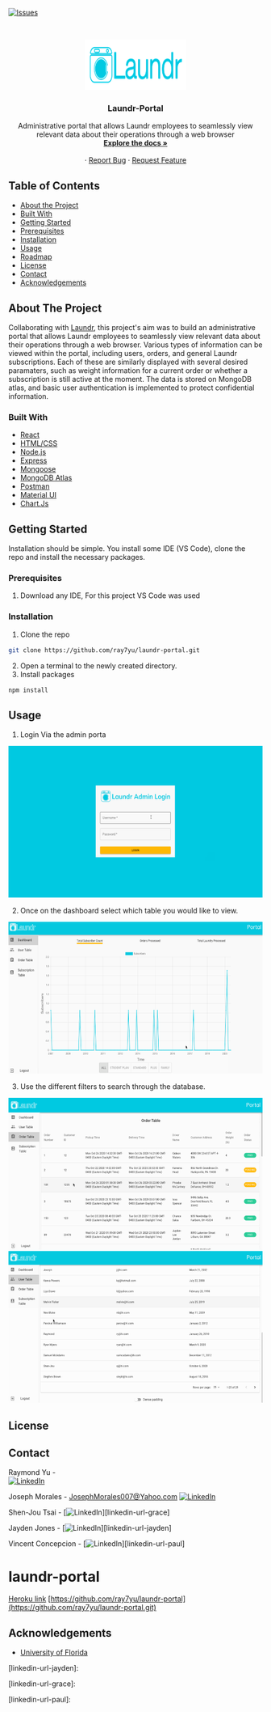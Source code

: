 
<!--
*** Thanks for checking out this README Template. If you have a suggestion that would
*** make this better, please fork the repo and create a pull request or simply open
*** an issue with the tag "enhancement".
*** Thanks again! Now go create something AMAZING! :D
-->





<!-- PROJECT SHIELDS -->
<!--
*** I'm using markdown "reference style" links for readability.
*** Reference links are enclosed in brackets [ ] instead of parentheses ( ).
*** See the bottom of this document for the declaration of the reference variables
*** for contributors-url, forks-url, etc. This is an optional, concise syntax you may use.
*** https://www.markdownguide.org/basic-syntax/#reference-style-links
-->
[![Issues][issues-shield]][issues-url]





<!-- PROJECT LOGO -->
<br />
<p align="center">
  <a href="https://github.com/ray7yu/laundr-portal">
    <img src="ReadmeIMG/logo.png" alt="Logo" width="200" height="100">
  </a>
   <h3 align="center">Laundr-Portal</h3>
  <p align="center">
  Administrative portal that allows Laundr employees
to seamlessly view relevant data about their operations through a web browser
    <br />
    <a href="https://github.com/ray7yu/laundr-portal"><strong>Explore the docs »</strong></a>
    <br />
    <br />
    ·
    <a href="https://github.com/ray7yu/laundr-portal/issues">Report Bug</a>
    ·
    <a href="https://github.com/ray7yu/laundr-portal/issues">Request Feature</a>
  </p>
</p>



<!-- TABLE OF CONTENTS -->
## Table of Contents

* [About the Project](#about-the-project)
* [Built With](#built-with)
* [Getting Started](#getting-started)
* [Prerequisites](#prerequisites)
* [Installation](#installation)
* [Usage](#usage)
* [Roadmap](#roadmap)
* [License](#license)
* [Contact](#contact)
* [Acknowledgements](#acknowledgements)

<!-- ABOUT THE PROJECT --> 
## About The Project
Collaborating with [Laundr](https://www.laundr.io/), this project's aim was to build an administrative portal that allows Laundr employees
to seamlessly view relevant data about their operations through a web browser. Various types of information can be viewed within the portal, including
users, orders, and general Laundr subscriptions. Each of these are similarly displayed with several desired paramaters, such as weight information for a 
current order or whether a subscription is still active at the moment. The data is stored on MongoDB atlas, and basic user authentication is 
implemented to protect confidential information. 



### Built With
* [React](https://reactjs.org/)
* [HTML/CSS](google.com)
* [Node.js](https://nodejs.org/en/)
* [Express](https://expressjs.com/)
* [Mongoose](https://mongoosejs.com/)
* [MongoDB Atlas](https://www.mongodb.com/cloud/atlas)
* [Postman](https://www.postman.com/)
* [Material UI](https://material-ui.com/)
* [Chart.Js](https://www.chartjs.org/)

<!-- GETTING STARTED -->
## Getting Started

Installation should be simple. You install some IDE (VS Code), clone the repo and install the necessary packages. 

### Prerequisites
1. Download any IDE, For this project VS Code was used

### Installation

1. Clone the repo
```sh
git clone https://github.com/ray7yu/laundr-portal.git
```
2. Open a terminal to the newly created directory.
3. Install packages
```sh
npm install
```

<!-- USAGE EXAMPLES -->
## Usage
 1. Login Via the admin porta
 <img src="ReadmeIMG/login.png" alt="Logo" width="600" height="300">
 
2. Once on the dashboard select which table you would like to view.
 <img src="ReadmeIMG/dashboard.png" alt="Logo" width="600" height="300">
 
 3. Use the different filters to search through the database.
  <img src="ReadmeIMG/order table.png" alt="Logo" width="600" height="300">
  <img src="ReadmeIMG/user table.png" alt="Logo" width="600" height="300">
  
 


<!-- LICENSE -->
## License



<!-- CONTACT -->
## Contact
Raymond Yu -  
[![LinkedIn][linkedin-shield]][linkedin-url-raymond]

Joseph Morales - JosephMorales007@Yahoo.com
[![LinkedIn][linkedin-shield]][linkedin-url-joseph]

Shen-Jou Tsai - 
[![LinkedIn][linkedin-shield]][linkedin-url-grace]

Jayden Jones -
[![LinkedIn][linkedin-shield]][linkedin-url-jayden]

Vincent Concepcion -
[![LinkedIn][linkedin-shield]][linkedin-url-paul]


# laundr-portal
[Heroku link](https://laundr-portal.herokuapp.com/)
[https://github.com/ray7yu/laundr-portal](https://github.com/ray7yu/laundr-portal.git)



<!-- ACKNOWLEDGEMENTS -->
## Acknowledgements
* [University of Florida](https://www.ufl.edu/)




<!-- MARKDOWN LINKS & IMAGES -->
<!-- https://www.markdownguide.org/basic-syntax/#reference-style-links -->
[linkedin-shield]: https://img.shields.io/badge/-LinkedIn-black.svg?style=flat-square&logo=linkedin&colorB=555
[linkedin-url-raymond]: https://www.linkedin.com/in/ray7yu/

[linkedin-shield]: https://img.shields.io/badge/-LinkedIn-black.svg?style=flat-square&logo=linkedin&colorB=555
[linkedin-url-joseph]: https://www.linkedin.com/in/josephmorales007/

[linkedin-shield]: https://img.shields.io/badge/-LinkedIn-black.svg?style=flat-square&logo=linkedin&colorB=555
[linkedin-url-jayden]: 

[linkedin-shield]: https://img.shields.io/badge/-LinkedIn-black.svg?style=flat-square&logo=linkedin&colorB=555
[linkedin-url-grace]: 

[linkedin-shield]: https://img.shields.io/badge/-LinkedIn-black.svg?style=flat-square&logo=linkedin&colorB=555
[linkedin-url-paul]: 

[issues-shield]: https://img.shields.io/github/issues/laundr-portal.svg?style=flat-square
[issues-url]: https://github.com/ray7yu/laundr-portal/issues
[product-screenshot]: images/screenshot.png
